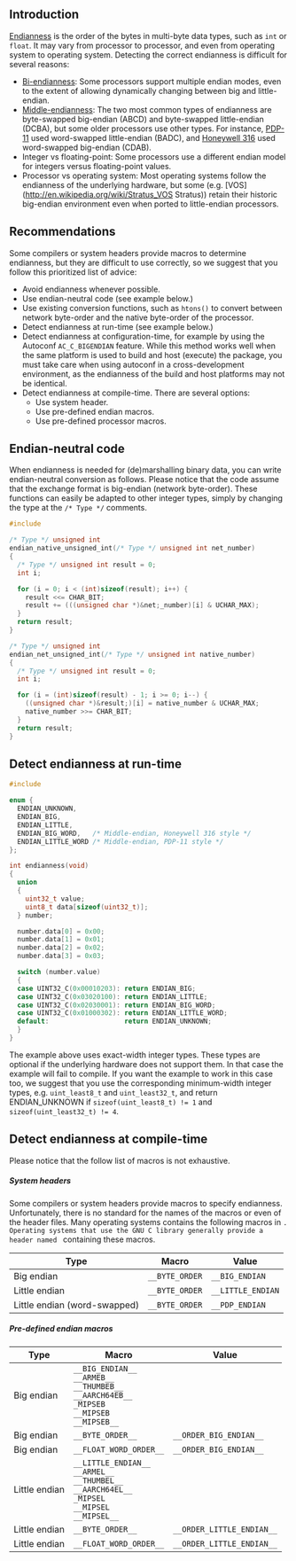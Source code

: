 ## Introduction ##

[Endianness](http://en.wikipedia.org/wiki/Endianness) is the order of the bytes in multi-byte data types, such as `int` or `float`. It may vary from processor to processor, and even from operating system to operating system. Detecting the correct endianness is difficult for several reasons:

* [Bi-endianness](http://en.wikipedia.org/wiki/Endianness#Bi-endian_hardware): Some processors support multiple endian modes, even to the extent of allowing dynamically changing between big and little-endian.
* [Middle-endianness](http://en.wikipedia.org/wiki/Endianness#Middle-endian): The two most common types of endianness are byte-swapped big-endian (ABCD) and byte-swapped little-endian (DCBA), but some older processors use other types. For instance, [PDP-11](http://en.wikipedia.org/wiki/PDP-11) used word-swapped little-endian (BADC), and [Honeywell 316](http://en.wikipedia.org/wiki/Honeywell_316) used word-swapped big-endian (CDAB).
* Integer vs floating-point: Some processors use a different endian model for integers versus floating-point values.
* Processor vs operating system: Most operating systems follow the endianness of the underlying hardware, but some (e.g. [VOS](http://en.wikipedia.org/wiki/Stratus_VOS Stratus)) retain their historic big-endian environment even when ported to little-endian processors.

## Recommendations ##

Some compilers or system headers provide macros to determine endianness, but they are difficult to use correctly, so we suggest that you follow this prioritized list of advice:

* Avoid endianness whenever possible.
* Use endian-neutral code (see example below.)
* Use existing conversion functions, such as `htons()` to convert between network byte-order and the native byte-order of the processor.
* Detect endianness at run-time (see example below.)
* Detect endianness at configuration-time, for example by using the Autoconf `AC_C_BIGENDIAN` feature. While this method works well when the same platform is used to build and host (execute) the package, you must take care when using autoconf in a cross-development environment, as the endianness of the build and host platforms may not be identical.
* Detect endianness at compile-time. There are several options:
    * Use system header.
    * Use pre-defined endian macros.
    * Use pre-defined processor macros.

## Endian-neutral code ##

When endianness is needed for (de)marshalling binary data, you can write endian-neutral conversion as follows. Please notice that the code assume that the exchange format is big-endian (network byte-order). These functions can easily be adapted to other integer types, simply by changing the type at the `/* Type */` comments.

```c
#include

/* Type */ unsigned int
endian_native_unsigned_int(/* Type */ unsigned int net_number)
{
  /* Type */ unsigned int result = 0;
  int i;

  for (i = 0; i < (int)sizeof(result); i++) {
    result <<= CHAR_BIT;
    result += (((unsigned char *)&net;_number)[i] & UCHAR_MAX);
  }
  return result;
}

/* Type */ unsigned int
endian_net_unsigned_int(/* Type */ unsigned int native_number)
{
  /* Type */ unsigned int result = 0;
  int i;

  for (i = (int)sizeof(result) - 1; i >= 0; i--) {
    ((unsigned char *)&result;)[i] = native_number & UCHAR_MAX;
    native_number >>= CHAR_BIT;
  }
  return result;
}
```

## Detect endianness at run-time ##

```c
#include

enum {
  ENDIAN_UNKNOWN,
  ENDIAN_BIG,
  ENDIAN_LITTLE,
  ENDIAN_BIG_WORD,   /* Middle-endian, Honeywell 316 style */
  ENDIAN_LITTLE_WORD /* Middle-endian, PDP-11 style */
};

int endianness(void)
{
  union
  {
    uint32_t value;
    uint8_t data[sizeof(uint32_t)];
  } number;

  number.data[0] = 0x00;
  number.data[1] = 0x01;
  number.data[2] = 0x02;
  number.data[3] = 0x03;

  switch (number.value)
  {
  case UINT32_C(0x00010203): return ENDIAN_BIG;
  case UINT32_C(0x03020100): return ENDIAN_LITTLE;
  case UINT32_C(0x02030001): return ENDIAN_BIG_WORD;
  case UINT32_C(0x01000302): return ENDIAN_LITTLE_WORD;
  default:                   return ENDIAN_UNKNOWN;
  }
}
```

The example above uses exact-width integer types. These types are optional if the underlying hardware does not support them. In that case the example will fail to compile. If you want the example to work in this case too, we suggest that you use the corresponding minimum-width integer types, e.g. `uint_least8_t` and `uint_least32_t`, and return ENDIAN_UNKNOWN if `sizeof(uint_least8_t) != 1` and `sizeof(uint_least32_t) != 4`.

## Detect endianness at compile-time ##

Please notice that the follow list of macros is not exhaustive.

##### System headers #####

Some compilers or system headers provide macros to specify endianness. Unfortunately, there is no standard for the names of the macros or even of the header files. Many operating systems contains the following macros in ``. Operating systems that use the GNU C library generally provide a header named `` containing these macros.

Type|Macro|Value
---|---|---
Big endian|`__BYTE_ORDER`|`__BIG_ENDIAN`
Little endian|`__BYTE_ORDER`|`__LITTLE_ENDIAN`
Little endian (word-swapped)|`__BYTE_ORDER`|`__PDP_ENDIAN`

##### Pre-defined endian macros #####

Type|Macro|Value
---|---|---
Big endian|`__BIG_ENDIAN__`<br>`__ARMEB__`<br>`__THUMBEB__`<br>`__AARCH64EB__`<br>`_MIPSEB`<br>`__MIPSEB`<br>`__MIPSEB__`|
Big endian|`__BYTE_ORDER__`|`__ORDER_BIG_ENDIAN__`
Big endian|`__FLOAT_WORD_ORDER__`|`__ORDER_BIG_ENDIAN__`
Little endian|`__LITTLE_ENDIAN__`<br>`__ARMEL__`<br>`__THUMBEL__`<br>`__AARCH64EL__`<br>`_MIPSEL`<br>`__MIPSEL`<br>`__MIPSEL__`|
Little endian|`__BYTE_ORDER__`|`__ORDER_LITTLE_ENDIAN__`
Little endian|`__FLOAT_WORD_ORDER__`|`__ORDER_LITTLE_ENDIAN__`

